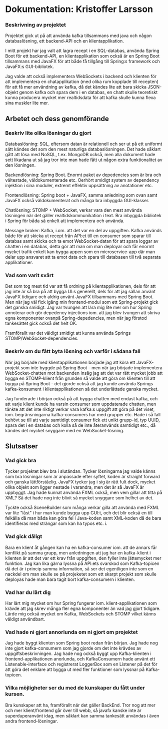 # Dokumentation: Kristoffer Larsson

### Beskrivning av projektet
Projektet gick ut på att använda kafka tillsammans med java och någon databaslösning, ett backend-API och en klientapplikation.

I mitt projekt har jag valt att lagra recept i en SQL-databas, använda Spring Boot för ett backend-API, en klientapplikation som också är en Spring Boot tillsammans med JavaFX för att både få tillgång till Spring:s framework och JavaFX:s GUI-bibliotek.

Jag valde att också implementera WebSockets i backend och klienten för att implementera en chatapplikation (med olika rum kopplade till recepten) för att få mer användning av kafka, då det kändes lite att bara skicka JSON-objekt genom kafka och spara dem i en databas, en chatt skulle teoretiskt kunna producera mycket mer realtidsdata för att kafka skulle kunna flexa sina muskler lite mer.

## Arbetet och dess genomförande
### Beskriv lite olika lösningar du gjort
Databaslösning: SQL, eftersom datan är relationell och ser ut på ett uniformt sätt kändes det som den mest naturliga databaslösningen. Det hade såklart gått att lösa med NoSQL, t.ex. MongoDB också, men alla dokument hade sett likadana ut så jag tror inte man hade fått ut någon extra funktionalitet av den lösningen.

Backendlösning: Spring Boot. Enormt paket av depedencies som är bra och vältestade, väldokumenterade etc. Oerhört smidigt system av dependency injektion i sina moduler, extremt effektiv uppsättning av anotationer etc.

Frontendlösning: Spring boot + JavaFX, samma anledning som ovan samt JavaFX också väldokumenterat och många bra inbyggda GUI-klasser.

Chatlösning: STOMP + WebSocket, verkar vara den mest använda lösningen när det gäller realtidskommunikation i text. Bra inbyggda bibliotek i Spring för båda så enkelt att implementera och använda.

Message broker: Kafka, i.om. att det var en del av uppgiften. Kafka används både för att skicka ut recept från API:et till en consumer som sparar till databas samt skicka och ta emot WebSocket-datan för att spara loggar av chatten i en databas, detta gör att man om man deployar och får enormt mycket trafik enkelt kan bygga appen som en microservice-app där man delar upp ansvaret att ta emot data och spara till databasen till två separata applikationer. 

### Vad som varit svårt
Det som tog mest tid var att få ordning på klientapplikationen, dels för att jag inte är så bra på att bygga UI:s generellt, dels för att jag sällan använt JavaFX tidigare och aldrig använt JavaFX tillsammans med Spring Boot. Men när jag väl fick igång min frontend-modul som ett Spring-projekt gick det ganska smidigt. Jag var tvungen att lära mig lite mer om hur Spring annoterar och gör depedency injections iom. att jag blev tvungen att skriva egna komponenter ovanpå Spring-depedencies, men när jag förstod tankesättet gick också det helt OK.

Framförallt var det väldigt smidigt att kunna använda Springs STOMP/WebSocket-dependencies.

### Beskriv om du fått byta lösning och varför i sådana fall
När jag började med klientapplikationen började jag att köra ett JavaFX-projekt som inte byggde på Spring Boot - men när jag började implementera WebSocket-chatten mot backenden insåg jag att det var rätt mycket jobb att bygga en STOMP-klient från grunden så valde att göra om klienten till att bygga på Spring Boot - det gjorde också att jag kunde använda Springs kafka-konsument i klientapplikationen så det underlättade ganska mycket.

Jag funderade i början också på att bygga chatten med endast kafka, och att varje klient kunde ha varsin consumer som uppdaterade chatten, men tänkte att det inte riktigt verkar vara kafka:s uppgift att göra på det viset, iom. begränsningarna kafka-consumers har med grupper etc. Hade i så fall behövt se till att varje samtidigt consumer fick ett unikt grupp-id, typ UUID, spara det i en databas och kolla så de inte återanvänds samtidigt etc., då kändes det mycket snyggare med en WebSocket-lösning.

## Slutsatser

### Vad gick bra
Tycker projektet blev bra i slutändan. Tycker lösningarna jag valde känns som bra lösningar som är anpassade efter syftet, koden är straight forward och ganska lättförståelig. JavaFX tycker jag i sig är rätt fult dock, mycket olika objekt som ligger nestade i varandra, men det är så JavaFX är uppbyggt. Jag hade kunnat använda FXML också, men vem gillar att titta på XML? Så det hade nog inte blivit så mycket snyggare som helhet av det.

Tyckte också SceneBuilder som många verkar gilla att använda med FXML var lite "låst" i hur man kunde bygga upp GUI:t, och det blir också en till felkälla då man båda kan göra fel i Java-koden samt XML-koden då de bara identifieras med strängar som kan ha typos etc. i.
### Vad gick dåligt
Bara en klient åt gången kan ha en kafka-consumer iom. att de annars får konflikt på samma grupp, men anledningen att jag har en kafka-klient i klienten är att det var ett krav från uppgiften, den fyller inte jättemycket mer funktion. Jag kan lika gärna lyssna på API:ets svarskod som Kafka-topicen då det är i princip samma information, så ser det egentligen inte som en nackdel om man skulle se på projeketet som ett skarpt projekt som skulle deployas hade man bara tagit bort kafka-consumern i klienten.
### Vad har du lärt dig
Har lärt mig mycket om hur Spring fungerar iom. klient-applikationen som krävde att jag skrev många fler egna komponenter än vad jag gjort tidigare. Lärde mig också mycket om Kafka, WebSockets och STOMP vilket känns väldigt användbart.
### Vad hade ni gjort annorlunda om ni gjort om projektet
Jag hade byggt klienten som Spring boot redan från början. Jag hade nog inte gjort kafka-consumern som jag gjorde om det inte krävdes av uppgiftsbeskrivningen.
Jag hade nog också byggt upp Kafka-klienten i frontend-applikationen anorlunda, och KafkaConsumern hade använt ett Listenable-interface och registrerat LoggerBox som en Listener på det för att göra det enklare att bygga ut med fler funktioner som lyssnar på Kafka-topicen.
### Vilka möjligheter ser du med de kunskaper du fått under kursen.
Bra kunskaper att ha, framförallt när det gäller BackEnd. Tror nog att mer och mer klient/frontend går över till webb, så javafx kanske inte är superduperanvänt idag, men såklart kan samma tankesätt användas i även andra frontend-lösningar.